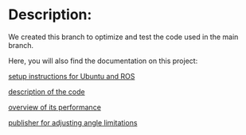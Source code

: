 # Description: 

We created this branch to optimize and test the code used in the main branch. 

Here, you will also find the documentation on this project: 

[setup instructions for Ubuntu and ROS](/rplidar_ros_opt_race_car/doc/setup_ubuntu_ros.md)


[description of the code](/rplidar_ros_opt_race_car/doc/code_description.md)


[overview of its performance](/rplidar_ros_opt_race_car/doc/perf_test.md) 


[publisher for adjusting angle limitations](/rplidar_ros_opt_race_car/doc/radius_publisher.md)



